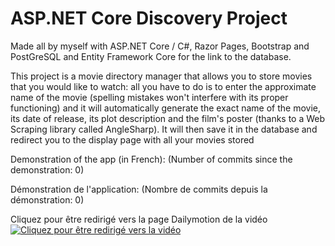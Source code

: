 # ASP.NET Core Discovery Project

Made all by myself with ASP.NET Core / C#, Razor Pages, Bootstrap and PostGreSQL and Entity Framework Core for the link to the database.

This project is a movie directory manager that allows you to store movies that you would like to watch: all you have to do is to enter the approximate name of the movie (spelling mistakes won't interfere with its proper functioning) and it will automatically generate the exact name of the movie, its date of release, its plot description and the film's poster (thanks to a Web Scraping library called AngleSharp). It will then save it in the database and redirect you to the display page with all your movies stored 


Demonstration of the app (in French): (Number of commits since the demonstration: 0)


Démonstration de l'application: (Nombre de commits depuis la démonstration: 0) 

Cliquez pour être redirigé vers la page Dailymotion de la vidéo
[![Cliquez pour être redirigé vers la vidéo](https://i.ibb.co/jy96j4P/asp-net-project.png)](https://www.dailymotion.com/video/x8ibvjn)
